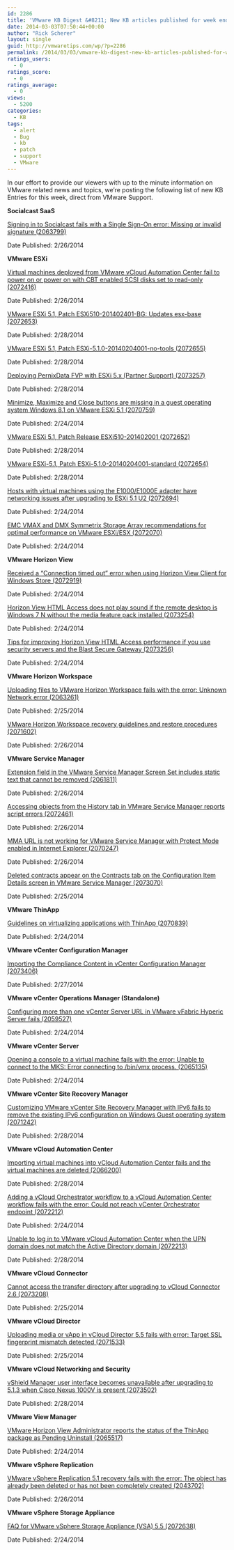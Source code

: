 ```yaml
---
id: 2286
title: 'VMware KB Digest &#8211; New KB articles published for week ending 2/29/14'
date: 2014-03-03T07:50:44+00:00
author: "Rick Scherer"
layout: single
guid: http://vmwaretips.com/wp/?p=2286
permalink: /2014/03/03/vmware-kb-digest-new-kb-articles-published-for-week-ending-22914/
ratings_users:
  - 0
ratings_score:
  - 0
ratings_average:
  - 0
views:
  - 5200
categories:
  - KB
tags:
  - alert
  - Bug
  - kb
  - patch
  - support
  - VMware
---
```

In our effort to provide our viewers with up to the minute information on VMware related news and topics, we&#8217;re posting the following list of new KB Entries for this week, direct from VMware Support.

<!--more-->

**Socialcast SaaS**
  
[Signing in to Socialcast fails with a Single Sign-On error: Missing or invalid signature (2063799)](http://bit.ly/NneUOM)
  
Date Published: 2/26/2014

**VMware ESXi**
  
[Virtual machines deployed from VMware vCloud Automation Center fail to power on or power on with CBT enabled SCSI disks set to read-only (2072416)](http://bit.ly/1ojVhTb)
  
Date Published: 2/26/2014
  
[VMware ESXi 5.1, Patch ESXi510-201402401-BG: Updates esx-base (2072653)](http://bit.ly/1ojVkhK)
  
Date Published: 2/28/2014
  
[VMware ESXi 5.1, Patch ESXi-5.1.0-20140204001-no-tools (2072655)](http://bit.ly/NneUOP)
  
Date Published: 2/28/2014
  
[Deploying PernixData FVP with ESXi 5.x (Partner Support) (2073257)](http://bit.ly/1ojVkhR)
  
Date Published: 2/28/2014
  
[Minimize, Maximize and Close buttons are missing in a guest operating system Windows 8.1 on VMware ESXi 5.1 (2070759)](http://bit.ly/NneVCw)
  
Date Published: 2/24/2014
  
[VMware ESXi 5.1, Patch Release ESXi510-201402001 (2072652)](http://bit.ly/1ojVi9u)
  
Date Published: 2/28/2014
  
[VMware ESXi-5.1, Patch ESXi-5.1.0-20140204001-standard (2072654)](http://bit.ly/1ojVkhU)
  
Date Published: 2/28/2014
  
[Hosts with virtual machines using the E1000/E1000E adapter have networking issues after upgrading to ESXi 5.1 U2 (2072694)](http://bit.ly/NneVSR)
  
Date Published: 2/24/2014
  
[EMC VMAX and DMX Symmetrix Storage Array recommendations for optimal performance on VMware ESXi/ESX (2072070)](http://bit.ly/NneUOX)
  
Date Published: 2/24/2014

**VMware Horizon View**
  
[Received a “Connection timed out” error when using Horizon View Client for Windows Store (2072919)](http://bit.ly/1ojVkyb)
  
Date Published: 2/24/2014
  
[Horizon View HTML Access does not play sound if the remote desktop is Windows 7 N without the media feature pack installed (2073254)](http://bit.ly/NneXKp)
  
Date Published: 2/24/2014
  
[Tips for improving Horizon View HTML Access performance if you use security servers and the Blast Secure Gateway (2073256)](http://bit.ly/1ojVkyc)
  
Date Published: 2/24/2014

**VMware Horizon Workspace**
  
[Uploading files to VMware Horizon Workspace fails with the error: Unknown Network error (2063261)](http://bit.ly/NneXKt)
  
Date Published: 2/25/2014
  
[VMware Horizon Workspace recovery guidelines and restore procedures (2071602)](http://bit.ly/1ojVkyj)
  
Date Published: 2/26/2014

**VMware Service Manager**
  
[Extension field in the VMware Service Manager Screen Set includes static text that cannot be removed (2061811)](http://bit.ly/1ojVkyk)
  
Date Published: 2/26/2014
  
[Accessing objects from the History tab in VMware Service Manager reports script errors (2072461)](http://bit.ly/NneVSW)
  
Date Published: 2/26/2014
  
 [MMA URL is not working for VMware Service Manager with Protect Mode enabled in Internet Explorer (2070247)](http://bit.ly/1ojVi9I)
  
Date Published: 2/26/2014
  
[Deleted contracts appear on the Contracts tab on the Configuration Item Details screen in VMware Service Manager (2073070)](http://bit.ly/1ojVkyr)
  
Date Published: 2/25/2014

**VMware ThinApp**
  
[Guidelines on virtualizing applications with ThinApp (2070839)](http://bit.ly/NneXKH)
  
Date Published: 2/24/2014

**VMware vCenter Configuration Manager**
  
[Importing the Compliance Content in vCenter Configuration Manager (2073406)](http://bit.ly/NneY0Y)
  
Date Published: 2/27/2014

**VMware vCenter Operations Manager (Standalone)**
  
[Configuring more than one vCenter Server URL in VMware vFabric Hyperic Server fails (2059527)](http://bit.ly/1ojVi9L)
  
Date Published: 2/24/2014

**VMware vCenter Server**
  
[Opening a console to a virtual machine fails with the error: Unable to connect to the MKS: Error connecting to /bin/vmx process. (2065135)](http://bit.ly/NneVT1)
  
Date Published: 2/24/2014

**VMware vCenter Site Recovery Manager**
  
[Customizing VMware vCenter Site Recovery Manager with IPv6 fails to remove the existing IPv6 configuration on Windows Guest operating system (2071242)](http://bit.ly/1ojViq0)
  
Date Published: 2/28/2014

**VMware vCloud Automation Center**
  
[Importing virtual machines into vCloud Automation Center fails and the virtual machines are deleted (2066200)](http://bit.ly/1ojVkOJ)
  
Date Published: 2/28/2014
  
[Adding a vCloud Orchestrator workflow to a vCloud Automation Center workflow fails with the error: Could not reach vCenter Orchestrator endpoint (2072212)](http://bit.ly/NneVT5)
  
Date Published: 2/24/2014
  
[Unable to log in to VMware vCloud Automation Center when the UPN domain does not match the Active Directory domain (2072213)](http://bit.ly/1ojVkOM)
  
Date Published: 2/28/2014

**VMware vCloud Connector**
  
[Cannot access the transfer directory after upgrading to vCloud Connector 2.6 (2073208)](http://bit.ly/1etIvMj)
  
Date Published: 2/25/2014

**VMware vCloud Director**
  
[Uploading media or vApp in vCloud Director 5.5 fails with error: Target SSL fingerprint mismatch detected (2071533)](http://bit.ly/1ojViqa)
  
Date Published: 2/25/2014

**VMware vCloud Networking and Security**
  
[vShield Manager user interface becomes unavailable after upgrading to 5.1.3 when Cisco Nexus 1000V is present (2073502)](http://bit.ly/1dIQQfI)
  
Date Published: 2/28/2014

**VMware View Manager**
  
[VMware Horizon View Administrator reports the status of the ThinApp package as Pending Uninstall (2065517)](http://bit.ly/NneY1a)
  
Date Published: 2/24/2014

**VMware vSphere Replication**
  
[VMware vSphere Replication 5.1 recovery fails with the error: The object has already been deleted or has not been completely created (2043702)](http://bit.ly/1ojViqc)
  
Date Published: 2/26/2014

**VMware vSphere Storage Appliance**
  
[FAQ for VMware vSphere Storage Appliance (VSA) 5.5 (2072638)](http://bit.ly/NneY1b)
  
Date Published: 2/24/2014